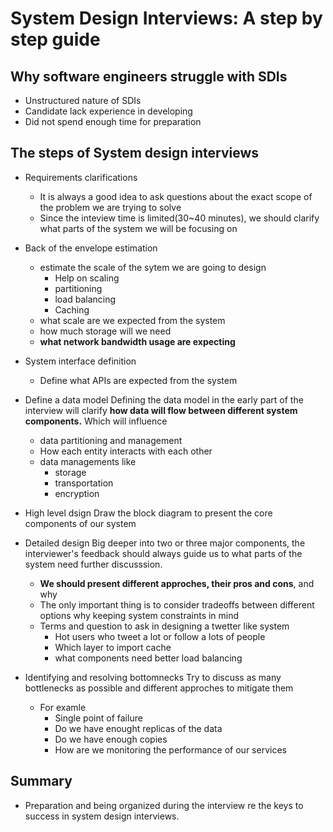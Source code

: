 # System Design Interviews: A step by step guide


##  Why software engineers struggle with SDIs
- Unstructured nature of SDIs
- Candidate lack experience in developing
- Did not spend enough time for preparation
 

## The steps of System design interviews

-  Requirements clarifications
	- It is always a good idea to ask questions about the exact scope of the problem we are trying to solve
	- Since the inteview time is limited(30~40 minutes), we should clarify what parts of the system we will be focusing on

- Back of the envelope estimation
	- estimate the scale of the sytem we are going to design
		- Help	on scaling
		- partitioning
		- load balancing
		- Caching
   - what scale are we expected from the system
   - how much storage will we need
   - **what network bandwidth usage are expecting**
   
 - System interface definition
	 - Define what APIs are expected from the system
- Define a data model
	Defining the data model in the early part of the interview will clarify **how data will flow between different system components.** Which will influence
	- data partitioning and management
	- How each entity interacts with each other
	- data managements like
		- storage
		- transportation
		- encryption
- High level dsign
 Draw the block diagram to present the core components of our system
- Detailed design
Big deeper into two or three major components, the interviewer's feedback should always guide us to what parts of the system need  further discusssion.
	- **We should present different approches, their pros and cons**, and why
	- The only important thing is to consider tradeoffs between different options why keeping system constraints in mind
   - Terms and question to ask in designing a twetter like system
	   - Hot users who tweet a lot or follow a lots of people
	   - Which layer to import cache
	   - what components need better load balancing

- Identifying and resolving bottomnecks
	Try to discuss as many bottlenecks as possible and different approches to mitigate them
	- For examle
		- Single point of failure
		- Do we have enought replicas of the data 
		- Do we have enough copies
		- How are we monitoring the performance of our services

## Summary

- Preparation and being organized during the interview re the keys to success in system design interviews.














